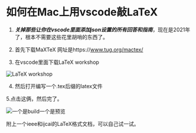 # 如何在Mac上用vscode敲LaTeX


1. ***关掉那些让你在vscode里面添加json设置的所有回答和指南***，现在是2021年了，根本不需要这些花里胡哨的东西了。


2. 首先下载MaXTeX 网址是https://www.tug.org/mactex/


3. 在vscode里面下载LaTeX workshop


![LaTeX workshop](https://user-images.githubusercontent.com/55370336/102499670-6b19a380-40b6-11eb-8dc6-aa225a6a8cb5.png)


4. 然后打开编写一个.tex后缀的latex文件


5.点击这俩，然后完了。


![一个是build一个是预览](https://user-images.githubusercontent.com/55370336/102499676-6ce36700-40b6-11eb-9a1c-35155f9bb811.png)


附上一个ieee和ijcai的LaTeX格式文档，可以自己试一试。
